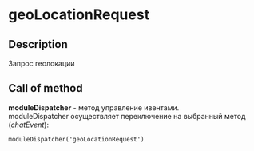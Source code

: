 # geoLocationRequest

## Description
Запрос геолокации

## Call of method
**moduleDispatcher** - метод управление ивентами.   
moduleDispatcher осуществляет переключение на выбранный метод (*chatEvent*):

```
moduleDispatcher('geoLocationRequest')
```
